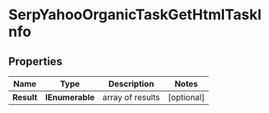 # SerpYahooOrganicTaskGetHtmlTaskInfo


## Properties

| Name | Type | Description | Notes |
|------------ | ------------- | ------------- | -------------|
**Result** | **IEnumerable<SerpYahooOrganicTaskGetHtmlResultInfo>** | array of results |[optional]|